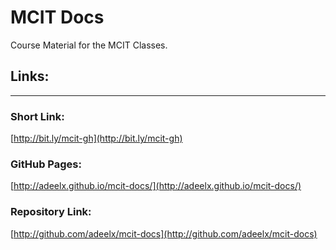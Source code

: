 MCIT Docs
=========

Course Material for the MCIT Classes.

## Links:
___

### Short Link:
[http://bit.ly/mcit-gh](http://bit.ly/mcit-gh)

### GitHub Pages:
[http://adeelx.github.io/mcit-docs/](http://adeelx.github.io/mcit-docs/)

### Repository Link:
[http://github.com/adeelx/mcit-docs](http://github.com/adeelx/mcit-docs)
